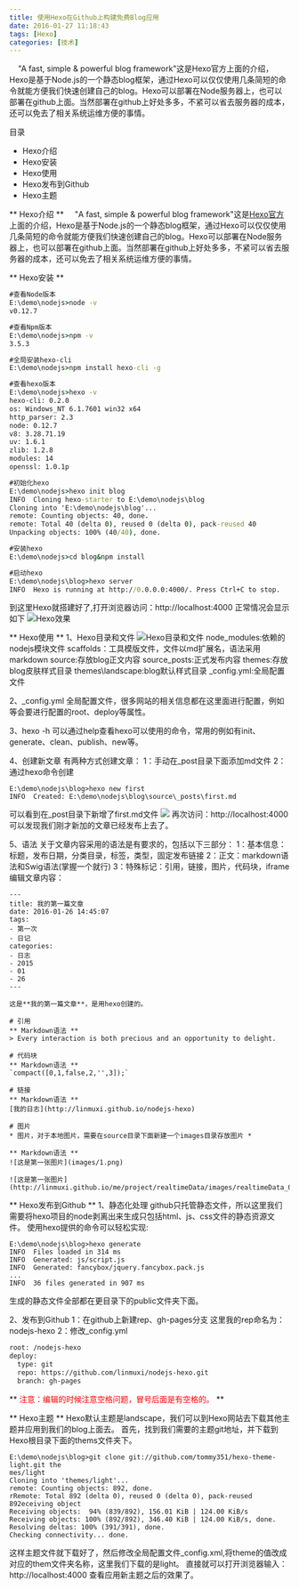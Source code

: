 ```yaml
---
title: 使用Hexo在Github上构建免费Blog应用
date: 2016-01-27 11:18:43
tags: [Hexo]
categories: [技术]
---
```

&nbsp;&nbsp;&nbsp;&nbsp;"A fast, simple & powerful blog framework"这是Hexo官方上面的介绍，Hexo是基于Node.js的一个静态blog框架，通过Hexo可以仅仅使用几条简短的命令就能方便我们快速创建自己的blog。Hexo可以部署在Node服务器上，也可以部署在github上面。当然部署在github上好处多多，不紧可以省去服务器的成本，还可以免去了相关系统运维方便的事情。
<!--more-->
目录
* Hexo介绍
* Hexo安装
* Hexo使用
* Hexo发布到Github
* Hexo主题

** Hexo介绍 **
&nbsp;&nbsp;&nbsp;&nbsp;"A fast, simple & powerful blog framework"这是[Hexo官方](http://hexo.io)上面的介绍，Hexo是基于Node.js的一个静态blog框架，通过Hexo可以仅仅使用几条简短的命令就能方便我们快速创建自己的blog。Hexo可以部署在Node服务器上，也可以部署在github上面。当然部署在github上好处多多，不紧可以省去服务器的成本，还可以免去了相关系统运维方便的事情。

** Hexo安装 **
~~~ bat
#查看Node版本
E:\demo\nodejs>node -v
v0.12.7

#查看Npm版本
E:\demo\nodejs>npm -v
3.5.3

#全局安装hexo-cli
E:\demo\nodejs>npm install hexo-cli -g

#查看hexo版本
E:\demo\nodejs>hexo -v
hexo-cli: 0.2.0
os: Windows_NT 6.1.7601 win32 x64
http_parser: 2.3
node: 0.12.7
v8: 3.28.71.19
uv: 1.6.1
zlib: 1.2.8
modules: 14
openssl: 1.0.1p

#初始化hexo
E:\demo\nodejs>hexo init blog
INFO  Cloning hexo-starter to E:\demo\nodejs\blog
Cloning into 'E:\demo\nodejs\blog'...
remote: Counting objects: 40, done.
remote: Total 40 (delta 0), reused 0 (delta 0), pack-reused 40
Unpacking objects: 100% (40/40), done.

#安装hexo
E:\demo\nodejs>cd blog&npm install

#启动hexo
E:\demo\nodejs\blog>hexo server
INFO  Hexo is running at http://0.0.0.0:4000/. Press Ctrl+C to stop.
~~~
到这里Hexo就搭建好了,打开浏览器访问：http://localhost:4000 正常情况会显示如下
![Hexo效果](http://7xqlat.com1.z0.glb.clouddn.com/hexo.png)

** Hexo使用 **
1、Hexo目录和文件
![Hexo目录和文件](http://7xqlat.com1.z0.glb.clouddn.com/hexo_file.png)
node_modules:依赖的nodejs模块文件
scaffolds：工具模版文件，文件以md扩展名，语法采用markdown
source:存放blog正文内容
source\_posts:正式发布内容
themes:存放blog皮肤样式目录
themes\landscape:blog默认样式目录
_config.yml:全局配置文件

2、_config.yml
全局配置文件，很多网站的相关信息都在这里面进行配置，例如等会要进行配置的root、deploy等属性。

3、hexo -h
可以通过help查看hexo可以使用的命令，常用的例如有init、generate、clean、publish、new等。 

4、创建新文章
有两种方式创建文章：
1：手动在_post目录下面添加md文件
2：通过hexo命令创建
~~~ nodejs
E:\demo\nodejs\blog>hexo new first
INFO  Created: E:\demo\nodejs\blog\source\_posts\first.md
~~~
可以看到在_post目录下新增了first.md文件
![](http://7xqlat.com1.z0.glb.clouddn.com/hexo_new.png)
再次访问：http://localhost:4000 可以发现我们刚才新加的文章已经发布上去了。

5、语法
关于文章内容采用的语法是有要求的，包括以下三部分：
1：基本信息：标题，发布日期，分类目录，标签，类型，固定发布链接
2：正文：markdown语法和Swig语法(掌握一个就行)
3：特殊标记：引用，链接，图片，代码块，iframe
编辑文章内容：
~~~
---
title: 我的第一篇文章
date: 2016-01-26 14:45:07
tags:
- 第一次
- 日记
categories: 
- 日志
- 2015
- 01
- 26
---

这是**我的第一篇文章**，是用hexo创建的。

# 引用
** Markdown语法 **
> Every interaction is both precious and an opportunity to delight.

# 代码块
** Markdown语法 **
`compact([0,1,false,2,'',3]);`

# 链接
** Markdown语法 **
[我的日志](http://linmuxi.github.io/nodejs-hexo)

# 图片
* 图片，对于本地图片，需要在source目录下面新建一个images目录存放图片 *

** Markdown语法 **
![这是第一张图片](images/1.png)

![这是第一张图片](http://linmuxi.github.io/me/project/realtimeData/images/realtimeData_02.png)
~~~

** Hexo发布到Github **
1、静态化处理
github只托管静态文件，所以这里我们需要将hexo项目的node剥离出来生成只包括html、js、css文件的静态资源文件。
使用hexo提供的命令可以轻松实现:
~~~dos
E:\demo\nodejs\blog>hexo generate
INFO  Files loaded in 314 ms
INFO  Generated: js/script.js
INFO  Generated: fancybox/jquery.fancybox.pack.js
...
INFO  36 files generated in 907 ms
~~~
生成的静态文件全部都在更目录下的public文件夹下面。

2、发布到Github
1：在github上新建rep、gh-pages分支
这里我的rep命名为：nodejs-hexo
2：修改_config.yml
~~~html
root: /nodejs-hexo
deploy:
  type: git
  repo: https://github.com/linmuxi/nodejs-hexo.git
  branch: gh-pages
~~~
** <span style="color:#FF0000">注意：编辑的时候注意空格问题，冒号后面是有空格的。</span> **


** Hexo主题 **
Hexo默认主题是landscape，我们可以到Hexo网站去下载其他主题并应用到我们的blog上面去。
首先，找到我们需要的主题git地址，并下载到Hexo根目录下面的thems文件夹下。
~~~dos
E:\demo\nodejs\blog>git clone git://github.com/tommy351/hexo-theme-light.git the
mes/light
Cloning into 'themes/light'...
remote: Counting objects: 892, done.
rRemote: Total 892 (delta 0), reused 0 (delta 0), pack-reused 892eceiving object
Receiving objects:  94% (839/892), 156.01 KiB | 124.00 KiB/s
Receiving objects: 100% (892/892), 346.40 KiB | 124.00 KiB/s, done.
Resolving deltas: 100% (391/391), done.
Checking connectivity... done.
~~~
这样主题文件就下载好了，然后修改全局配置文件_config.xml,将theme的值改成对应的them文件夹名称，这里我们下载的是light。
直接就可以打开浏览器输入：http://localhost:4000 查看应用新主题之后的效果了。